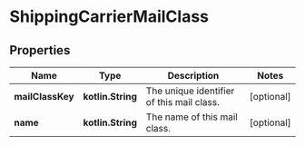 
# ShippingCarrierMailClass

## Properties
| Name | Type | Description | Notes |
| ------------ | ------------- | ------------- | ------------- |
| **mailClassKey** | **kotlin.String** | The unique identifier of this mail class. |  [optional] |
| **name** | **kotlin.String** | The name of this mail class. |  [optional] |



